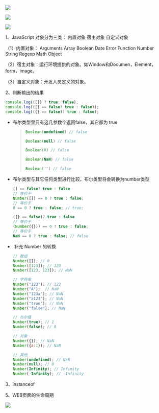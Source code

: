 ![](https://i.loli.net/2021/09/21/NTS7KwOBzFjgpsx.png)

![](https://i.loli.net/2021/09/21/McdqaGP3htIy51T.png)

![](https://i.loli.net/2021/09/21/aPE71GQDJB3YIKu.png)

[菜鸟教程]: https://www.runoob.com/js/js-reserved.html



1、JavaScript 对象分为三类： 内置对象       宿主对象         自定义对象

（1）内置对象：  Arguments   Array  Boolean  Date  Error  Function  Number  String  Regexp  Math  Object

（2）宿主对象：运行环境提供的对象。如Window和Documen，Element，form，image。

（3）自定义对象：开发人员定义的对象。



2、判断输出的结果

```javascript
console.log(([]) ? true: false); 
console.log(([] == false? true : false)); 
console.log(({} == false)? true : false); 
```

* 布尔类型里只有这几参数个返回false，其它都为 true

  > ```javascript
  > Boolean(undefined) // false
  > 
  > Boolean(null) // false 
  > 
  > Boolean(0) // false 
  > 
  > Boolean(NaN) // false 
  > 
  > Boolean('') // false
  > ```

* 布尔类型与其它任何类型进行比较，布尔类型将会转换为number类型

  ```javascript
  [] == false? true : false
  // 等价于
  Number([]) == 0 ? true : false;
  // 等价于
  0 == 0 ? true : false; // true;
  ```

  ```javascript
  ({} == false)? true : false
  // 等价于
  (Number({})) == 0 ? true : false;
  // 等价于
  NaN == 0 ? true : false; // false
  ```

* ​	补充 Number 的转换

  ```javascript
  // 数组
  Number([]); // 0
  Number([123]); // 123
  Number([123, 123]); // NaN
  
  // 字符串
  Number("123"); // 123
  Number("A");  // NaN
  Number("123a"); // NaN
  Number("a123"); // NaN
  Number("true"); // NaN
  Number("false"); // NaN
  
  // 布尔值
  Number(true); // 1
  Number(false); // 0
  
  // 对象
  Number({}); // NaN
  Number({a:1}); // NaN
  
  // 其他
  Number(undefined); // NaN
  Number(null); // 0
  Number(Infinity); // Infinity
  Number(-Infinity); // -Infinity
  ```

  

3、instanceof  

[MDN]: https://developer.mozilla.org/zh-CN/docs/Web/JavaScript/Reference/Operators/instanceof

5、WEB页面的生命周期

![](https://i.loli.net/2021/09/21/jGoJ7puVWx3abct.png)

[CSDN]: https://blog.csdn.net/weixin_44659458/article/details/120400854
[Web页面生命周期]: http://www.html-js.com/article/4585

